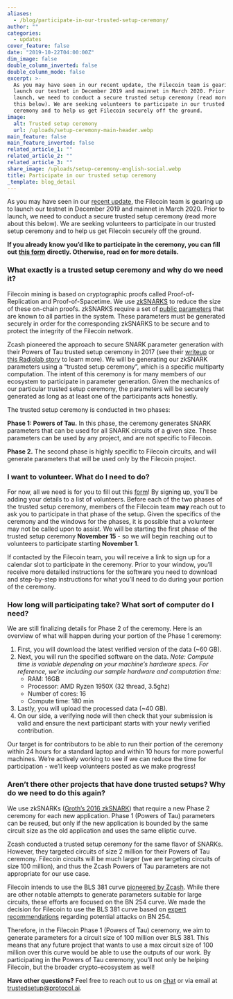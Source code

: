 ```yaml
---
aliases:
  - /blog/participate-in-our-trusted-setup-ceremony/
author: ""
categories:
  - updates
cover_feature: false
date: "2019-10-22T04:00:00Z"
dim_image: false
double_column_inverted: false
double_column_mode: false
excerpt: >-
  As you may have seen in our recent update, the Filecoin team is gearing up to
  launch our testnet in December 2019 and mainnet in March 2020. Prior to
  launch, we need to conduct a secure trusted setup ceremony (read more about
  this below). We are seeking volunteers to participate in our trusted setup
  ceremony and to help us get Filecoin securely off the ground.
image:
  alt: Trusted setup ceremony
  url: /uploads/setup-ceremony-main-header.webp
main_feature: false
main_feature_inverted: false
related_article_1: ""
related_article_2: ""
related_article_3: ""
share_image: /uploads/setup-ceremony-english-social.webp
title: Participate in our trusted setup ceremony
_template: blog_detail
---
```


As you may have seen in our [recent update](https://filecoin.io/blog/update-2019-q2-q3/), the Filecoin team is gearing up to launch our testnet in December 2019 and mainnet in March 2020. Prior to launch, we need to conduct a secure trusted setup ceremony (read more about this below). We are seeking volunteers to participate in our trusted setup ceremony and to help us get Filecoin securely off the ground.

**If you already know you’d like to participate in the ceremony, you can fill out** [**this form**](https://forms.gle/sHVYrqMZ8u4Dg1vW7) **directly. Otherwise, read on for more details.**

### What exactly is a trusted setup ceremony and why do we need it?

Filecoin mining is based on cryptographic proofs called Proof-of-Replication and Proof-of-Spacetime. We use [zkSNARKS](https://z.cash/technology/zksnarks/) to reduce the size of these on-chain proofs. zkSNARKS require a set of [public parameters](https://electriccoin.co/blog/snark-parameters/) that are known to all parties in the system. These parameters must be generated securely in order for the corresponding zkSNARKS to be secure and to protect the integrity of the Filecoin network.

Zcash pioneered the approach to secure SNARK parameter generation with their Powers of Tau trusted setup ceremony in 2017 (see their [writeup](https://z.cash/technology/paramgen/) or [this Radiolab story](https://www.wnycstudios.org/podcasts/radiolab/articles/ceremony) to learn more). We will be generating our zkSNARK parameters using a “trusted setup ceremony”, which is a specific multiparty computation. The intent of this ceremony is for many members of our ecosystem to participate in parameter generation. Given the mechanics of our particular trusted setup ceremony, the parameters will be securely generated as long as at least one of the participants acts honestly.

The trusted setup ceremony is conducted in two phases:

**Phase 1: Powers of Tau.** In this phase, the ceremony generates SNARK parameters that can be used for all SNARK circuits of a given size. These parameters can be used by any project, and are not specific to Filecoin.

**Phase 2.** The second phase is highly specific to Filecoin circuits, and will generate parameters that will be used only by the Filecoin project.

### I want to volunteer. What do I need to do?

For now, all we need is for you to fill out this [form](https://forms.gle/sHVYrqMZ8u4Dg1vW7)! By signing up, you’ll be adding your details to a list of volunteers. Before each of the two phases of the trusted setup ceremony, members of the Filecoin team **may** reach out to ask you to participate in that phase of the setup. Given the specifics of the ceremony and the windows for the phases, it is possible that a volunteer may not be called upon to assist. We will be starting the first phase of the trusted setup ceremony **November 15** - so we will begin reaching out to volunteers to participate starting **November 1**.

If contacted by the Filecoin team, you will receive a link to sign up for a calendar slot to participate in the ceremony. Prior to your window, you’ll receive more detailed instructions for the software you need to download and step-by-step instructions for what you’ll need to do during your portion of the ceremony.

### How long will participating take? What sort of computer do I need?

We are still finalizing details for Phase 2 of the ceremony. Here is an overview of what will happen during your portion of the Phase 1 ceremony:

1. First, you will download the latest verified version of the data (\~60 GB).
2. Next, you will run the specified software on the data. _Note: Compute time is variable depending on your machine’s hardware specs. For reference, we’re including our sample hardware and computation time:_
   - RAM: 16GB
   - Processor: AMD Ryzen 1950X (32 thread, 3.5ghz)
   - Number of cores: 16
   - Compute time: 180 min
3. Lastly, you will upload the processed data (\~40 GB).
4. On our side, a verifying node will then check that your submission is valid and ensure the next participant starts with your newly verified contribution.

Our target is for contributors to be able to run their portion of the ceremony within 24 hours for a standard laptop and within 10 hours for more powerful machines. We’re actively working to see if we can reduce the time for participation - we’ll keep volunteers posted as we make progress!

### Aren’t there other projects that have done trusted setups? Why do we need to do this again?

We use zkSNARKs ([Groth’s 2016 zkSNARK](https://eprint.iacr.org/2016/260.pdf)) that require a new Phase 2 ceremony for each new application. Phase 1 (Powers of Tau) parameters can be reused, but only if the new application is bounded by the same circuit size as the old application and uses the same elliptic curve.

Zcash conducted a trusted setup ceremony for the same flavor of SNARKs. However, they targeted circuits of size 2 million for their Powers of Tau ceremony. Filecoin circuits will be much larger (we are targeting circuits of size 100 million), and thus the Zcash Powers of Tau parameters are not appropriate for our use case.

Filecoin intends to use the BLS 381 curve [pioneered by Zcash](https://electriccoin.co/blog/new-snark-curve/). While there are other notable attempts to generate parameters suitable for large circuits, these efforts are focused on the BN 254 curve. We made the decision for Filecoin to use the BLS 381 curve based on [expert recommendations](https://eprint.iacr.org/2016/1102.pdf) regarding potential attacks on BN 254.

Therefore, in the Filecoin Phase 1 (Powers of Tau) ceremony, we aim to generate parameters for a circuit size of 100 million over BLS 381. This means that any future project that wants to use a max circuit size of 100 million over this curve would be able to use the outputs of our work. By participating in the Powers of Tau ceremony, you’ll not only be helping Filecoin, but the broader crypto-ecosystem as well!

**Have other questions?** Feel free to reach out to us on [chat](https://github.com/filecoin-project/community#chat) or via email at [trustedsetup@protocol.ai](mailto:trustedsetup@protocol.ai).

